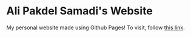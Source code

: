 # Ali Pakdel Samadi's Website

My personal website made using Github Pages! To visit, follow [this link](https://ali-pakdel.github.io).